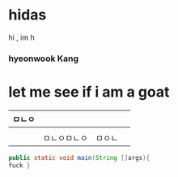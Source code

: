 # hidas

hi , im h

### hyeonwook Kang

# let me see if i am a goat

| ㅁㄴㅇ |  |  |  |
| --- | --- | --- | --- |
|  |  |  |  |
|  | ㅁㄴㅇㅁㄴㅇ | ㅁㅇㄴ |  |

```java
public static void main(String []args){
fuck } 
```